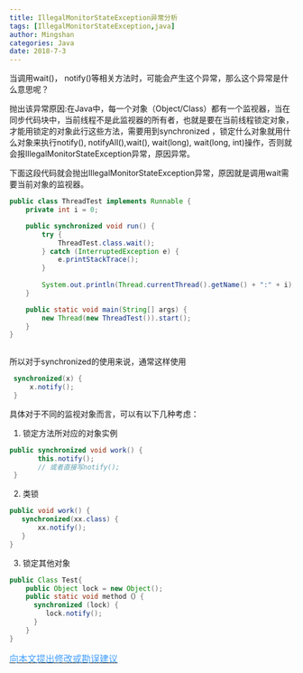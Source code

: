 ```yaml
---
title: IllegalMonitorStateException异常分析
tags: [IllegalMonitorStateException,java]
author: Mingshan
categories: Java
date: 2018-7-3
---
```


当调用wait()， notify()等相关方法时，可能会产生这个异常，那么这个异常是什么意思呢？

<!-- more -->

抛出该异常原因:在Java中，每一个对象（Object/Class）都有一个监视器，当在同步代码块中，当前线程不是此监视器的所有者，也就是要在当前线程锁定对象，才能用锁定的对象此行这些方法，需要用到synchronized ，锁定什么对象就用什么对象来执行notify(), notifyAll(),wait(), wait(long), wait(long, int)操作，否则就会报IllegalMonitorStateException异常，原因异常。


下面这段代码就会抛出IllegalMonitorStateException异常，原因就是调用wait需要当前对象的监视器。

```Java
public class ThreadTest implements Runnable {
    private int i = 0;

    public synchronized void run() {
        try {
            ThreadTest.class.wait();
        } catch (InterruptedException e) {
            e.printStackTrace();
        }
 
        System.out.println(Thread.currentThread().getName() + ":" + i);
    }

    public static void main(String[] args) {
        new Thread(new ThreadTest()).start();
    }
}
 
```

所以对于synchronized的使用来说，通常这样使用

```Java
 synchronized(x) {
     x.notify();
 }
```


具体对于不同的监视对象而言，可以有以下几种考虑：

1. 锁定方法所对应的对象实例
    
```Java
public synchronized void work() {
       this.notify();
       // 或者直接写notify();
 }
```

 2. 类锁

```Java
public void work() {
   synchronized(xx.class) {
       xx.notify();
   }
}
```

3. 锁定其他对象

```Java
public Class Test{
    public Object lock = new Object();
    public static void method（）{
      synchronized (lock) {
         lock.notify();
      } 
    }
}
```


[<font size=3 color="#409EFF">向本文提出修改或勘误建议</font>](https://github.com/mstao/mstao.github.io/blob/hexo/source/_posts/IllegalMonitorStateException.md)